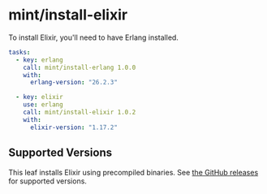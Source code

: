 # mint/install-elixir

To install Elixir, you'll need to have Erlang installed.

```yaml
tasks:
  - key: erlang
    call: mint/install-erlang 1.0.0
    with:
      erlang-version: "26.2.3"

  - key: elixir
    use: erlang
    call: mint/install-elixir 1.0.2
    with:
      elixir-version: "1.17.2"
```

## Supported Versions

This leaf installs Elixir using precompiled binaries.
See [the GitHub releases](https://github.com/elixir-lang/elixir/releases) for supported versions.
